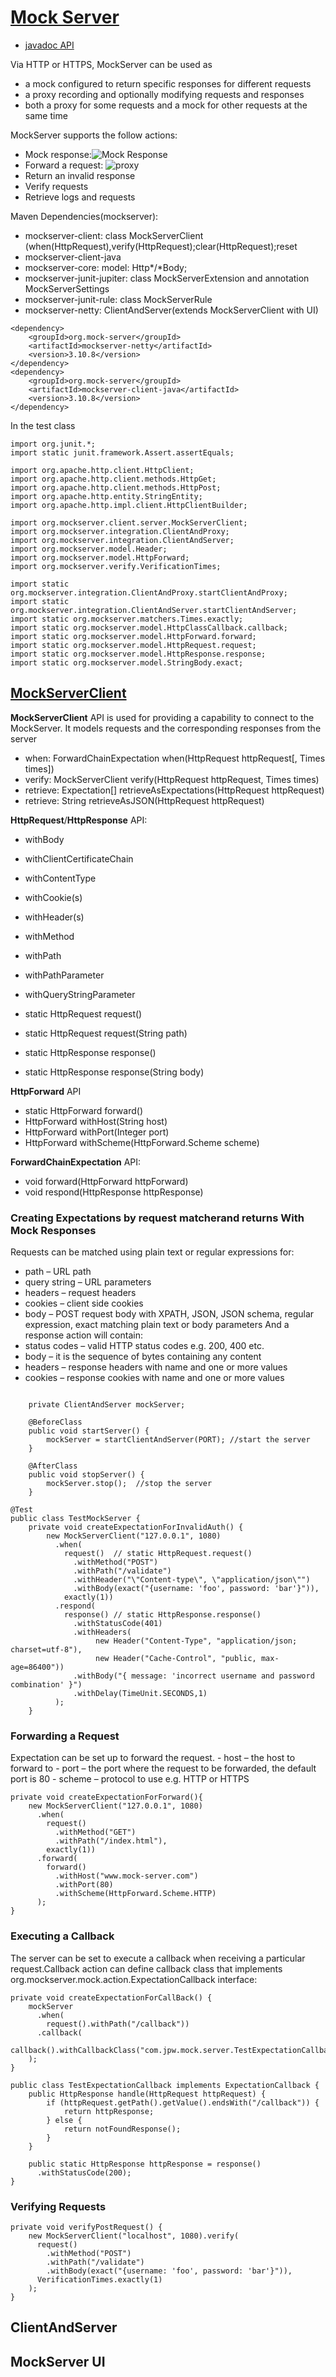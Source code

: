# [Mock Server](https://www.mock-server.com/)
- [javadoc API]()

Via HTTP or HTTPS, MockServer can be used as 
- a mock configured to return specific responses for different requests
- a proxy recording and optionally modifying requests and responses
- both a proxy for some requests and a mock for other requests at the same time

MockServer supports the follow actions:
- Mock response:![Mock Response](https://www.mock-server.com/images/expectation_response_action.png)
- Forward a request: ![proxy](https://www.mock-server.com/images/expectation_forward_action.png)
- Return an invalid response 
- Verify requests
- Retrieve logs and requests

Maven Dependencies(mockserver):
- mockserver-client: class MockServerClient (when(HttpRequest),verify(HttpRequest);clear(HttpRequest);reset
- mockserver-client-java
- mockserver-core: model: Http\*/\*Body; 
- mockserver-junit-jupiter: class MockServerExtension and annotation MockServerSettings
- mockserver-junit-rule: class MockServerRule
- mockserver-netty: ClientAndServer(extends MockServerClient with UI)

```
<dependency>
    <groupId>org.mock-server</groupId>
    <artifactId>mockserver-netty</artifactId>
    <version>3.10.8</version>
</dependency>
<dependency>
    <groupId>org.mock-server</groupId>
    <artifactId>mockserver-client-java</artifactId>
    <version>3.10.8</version>
</dependency>
```
In the test class
```
import org.junit.*;
import static junit.framework.Assert.assertEquals;

import org.apache.http.client.HttpClient;
import org.apache.http.client.methods.HttpGet;
import org.apache.http.client.methods.HttpPost;
import org.apache.http.entity.StringEntity;
import org.apache.http.impl.client.HttpClientBuilder;

import org.mockserver.client.server.MockServerClient;
import org.mockserver.integration.ClientAndProxy;
import org.mockserver.integration.ClientAndServer;
import org.mockserver.model.Header;
import org.mockserver.model.HttpForward;
import org.mockserver.verify.VerificationTimes;

import static org.mockserver.integration.ClientAndProxy.startClientAndProxy;
import static org.mockserver.integration.ClientAndServer.startClientAndServer;
import static org.mockserver.matchers.Times.exactly;
import static org.mockserver.model.HttpClassCallback.callback;
import static org.mockserver.model.HttpForward.forward;
import static org.mockserver.model.HttpRequest.request;
import static org.mockserver.model.HttpResponse.response;
import static org.mockserver.model.StringBody.exact;
```
## [MockServerClient](https://www.baeldung.com/mockserver)
**MockServerClient** API is used for providing a capability to connect to the MockServer. It models requests and the corresponding responses from the server
- when: ForwardChainExpectation	when(HttpRequest httpRequest[, Times times])
- verify: MockServerClient verify(HttpRequest httpRequest, Times times)
- retrieve: Expectation[] retrieveAsExpectations(HttpRequest httpRequest)
- retrieve: String 	retrieveAsJSON(HttpRequest httpRequest)

**HttpRequest**/**HttpResponse** API: 
- withBody
- withClientCertificateChain
- withContentType
- withCookie(s)
- withHeader(s)
- withMethod
- withPath
- withPathParameter
- withQueryStringParameter

- static HttpRequest 	request() 
- static HttpRequest 	request(String path) 
- static HttpResponse 	response()
- static HttpResponse 	response(String body)

**HttpForward** API
- static HttpForward 	forward()
- HttpForward 	withHost(String host)
- HttpForward 	withPort(Integer port)
- HttpForward 	withScheme(HttpForward.Scheme scheme)

**ForwardChainExpectation** API:
- void 	forward(HttpForward httpForward)
- void 	respond(HttpResponse httpResponse)

### Creating Expectations by request matcherand returns With Mock Responses
Requests can be matched using plain text or regular expressions for:
   - path – URL path
   - query string – URL parameters
   - headers – request headers
   - cookies – client side cookies
   -  body – POST request body with XPATH, JSON, JSON schema, regular expression, exact matching plain text or body parameters
And a response action will contain:
   - status codes – valid HTTP status codes e.g. 200, 400 etc.
   - body – it is the sequence of bytes containing any content
   - headers – response headers with name and one or more values
   - cookies – response cookies with name and one or more values
```

    private ClientAndServer mockServer;

    @BeforeClass
    public void startServer() {
        mockServer = startClientAndServer(PORT); //start the server
    }
 
    @AfterClass 
    public void stopServer() { 
        mockServer.stop();  //stop the server
    }
    
@Test
public class TestMockServer {
    private void createExpectationForInvalidAuth() {
        new MockServerClient("127.0.0.1", 1080)
          .when(
            request()  // static HttpRequest.request()
              .withMethod("POST")
              .withPath("/validate")
              .withHeader("\"Content-type\", \"application/json\"")
              .withBody(exact("{username: 'foo', password: 'bar'}")),
            exactly(1))
          .respond(
            response() // static HttpResponse.response()
              .withStatusCode(401)
              .withHeaders(
                   new Header("Content-Type", "application/json; charset=utf-8"),
                   new Header("Cache-Control", "public, max-age=86400"))
              .withBody("{ message: 'incorrect username and password combination' }")
              .withDelay(TimeUnit.SECONDS,1)
          );
    }
```

### Forwarding a Request
Expectation can be set up to forward the request. 
    - host – the host to forward to 
    - port – the port where the request to be forwarded, the default port is 80
    - scheme – protocol to use e.g. HTTP or HTTPS
```
private void createExpectationForForward(){
    new MockServerClient("127.0.0.1", 1080)
      .when(
        request()
          .withMethod("GET")
          .withPath("/index.html"),
        exactly(1))
      .forward(
        forward()
          .withHost("www.mock-server.com")
          .withPort(80)
          .withScheme(HttpForward.Scheme.HTTP)
      );
}
```
### Executing a Callback
The server can be set to execute a callback when receiving a particular request.Callback action can define callback class that implements org.mockserver.mock.action.ExpectationCallback interface:
```
private void createExpectationForCallBack() {
    mockServer
      .when(
        request().withPath("/callback"))
      .callback(
        callback().withCallbackClass("com.jpw.mock.server.TestExpectationCallback")
    );
}

public class TestExpectationCallback implements ExpectationCallback {
    public HttpResponse handle(HttpRequest httpRequest) {
        if (httpRequest.getPath().getValue().endsWith("/callback")) {
            return httpResponse;
        } else {
            return notFoundResponse();
        }
    }

    public static HttpResponse httpResponse = response()
      .withStatusCode(200);
}
```
### Verifying Requests
```
private void verifyPostRequest() {
    new MockServerClient("localhost", 1080).verify(
      request()
        .withMethod("POST")
        .withPath("/validate")
        .withBody(exact("{username: 'foo', password: 'bar'}")),
      VerificationTimes.exactly(1)
    );
}
```

## ClientAndServer

## MockServer UI

